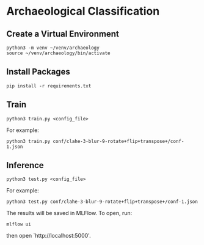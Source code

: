 # Archaeological Classification

## Create a Virtual Environment

```shell
python3 -m venv ~/venv/archaeology
source ~/venv/archaeology/bin/activate
```

## Install Packages

```shell
pip install -r requirements.txt
```

## Train

```shell
python3 train.py <config_file>
```

For example:

```shell
python3 train.py conf/clahe-3-blur-9-rotate+flip+transpose+/conf-1.json
```

## Inference

```shell
python3 test.py <config_file>
```

For example:

```shell
python3 test.py conf/clahe-3-blur-9-rotate+flip+transpose+/conf-1.json
```

The results will be saved in MLFlow. To open, run:

```shell
mlflow ui
```

then open `http://localhost:5000'.
